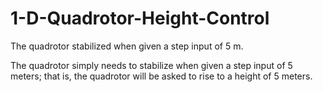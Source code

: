 # 1-D-Quadrotor-Height-Control
The quadrotor stabilized when given a step input of 5 m.

The quadrotor simply needs to stabilize when given a step input of 5 meters; that is, the quadrotor will be asked to rise to a height of 5 meters.
